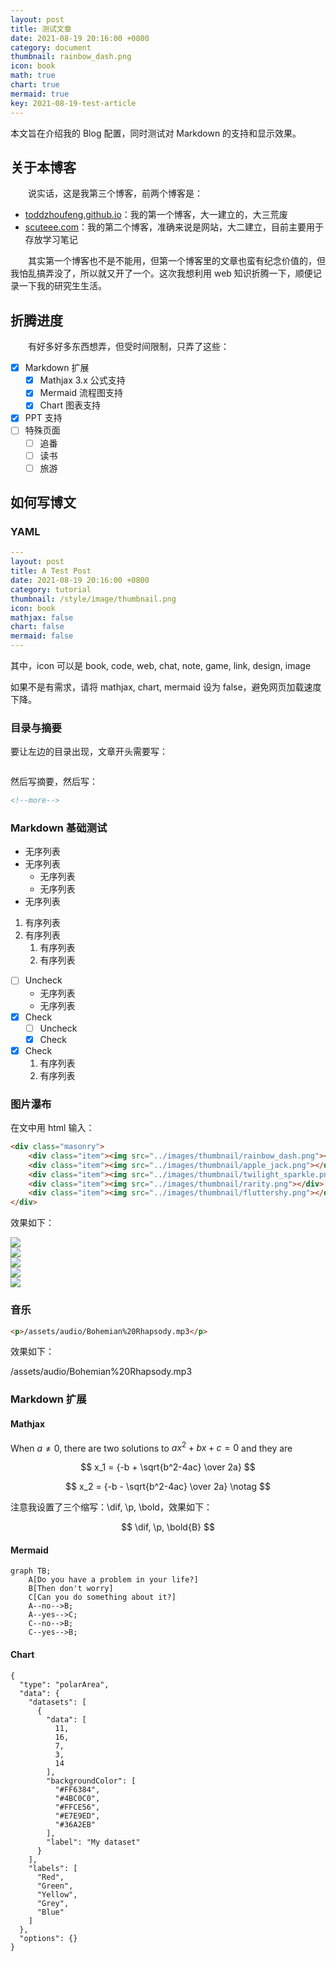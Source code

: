 ```yaml
---
layout: post
title: 测试文章
date: 2021-08-19 20:16:00 +0800
category: document
thumbnail: rainbow_dash.png
icon: book
math: true
chart: true
mermaid: true
key: 2021-08-19-test-article
---
```


本文旨在介绍我的 Blog 配置，同时测试对 Markdown 的支持和显示效果。
<!--more-->

## 关于本博客

&emsp;&emsp;说实话，这是我第三个博客，前两个博客是：

- [toddzhoufeng.github.io](https://toddzhoufeng.github.io)：我的第一个博客，大一建立的，大三荒废
- [scuteee.com](https://scuteee.com)：我的第二个博客，准确来说是网站，大二建立，目前主要用于存放学习笔记

&emsp;&emsp;其实第一个博客也不是不能用，但第一个博客里的文章也蛮有纪念价值的，但我怕乱搞弄没了，所以就又开了一个。这次我想利用 web 知识折腾一下，顺便记录一下我的研究生生活。

## 折腾进度

&emsp;&emsp;有好多好多东西想弄，但受时间限制，只弄了这些：

- [x] Markdown 扩展
  - [x] Mathjax 3.x 公式支持
  - [x] Mermaid 流程图支持
  - [x] Chart 图表支持
- [x] PPT 支持
- [ ] 特殊页面
  - [ ] 追番
  - [ ] 读书
  - [ ] 旅游

## 如何写博文

### YAML

```yaml
---
layout: post
title: A Test Post
date: 2021-08-19 20:16:00 +0800
category: tutorial
thumbnail: /style/image/thumbnail.png
icon: book
mathjax: false
chart: false
mermaid: false
---
```

其中，icon 可以是 book, code, web, chat, note, game, link, design, image

如果不是有需求，请将 mathjax, chart, mermaid 设为 false，避免网页加载速度下降。

### 目录与摘要

要让左边的目录出现，文章开头需要写：

```markdown

```

然后写摘要，然后写：

```markdown
<!--more-->
```

### Markdown 基础测试

- 无序列表
- 无序列表
  - 无序列表
  - 无序列表
- 无序列表

1. 有序列表
2. 有序列表
   1. 有序列表
   2. 有序列表

- [ ] Uncheck
  - 无序列表
  - 无序列表
- [x] Check
  - [ ] Uncheck
  - [x] Check
- [x] Check
  1. 有序列表
  2. 有序列表

### 图片瀑布

在文中用 html 输入：

```html
<div class="masonry">
    <div class="item"><img src="../images/thumbnail/rainbow_dash.png"></div>
    <div class="item"><img src="../images/thumbnail/apple_jack.png"></div>
    <div class="item"><img src="../images/thumbnail/twilight_sparkle.png"></div>
    <div class="item"><img src="../images/thumbnail/rarity.png"></div>
    <div class="item"><img src="../images/thumbnail/fluttershy.png"></div>
</div>
```

效果如下：

<div class="masonry">
    <div class="item"><img src="../images/thumbnail/rainbow_dash.png"></div>
    <div class="item"><img src="../images/thumbnail/apple_jack.png"></div>
    <div class="item"><img src="../images/thumbnail/twilight_sparkle.png"></div>
    <div class="item"><img src="../images/thumbnail/rarity.png"></div>
    <div class="item"><img src="../images/thumbnail/fluttershy.png"></div>
</div>

### 音乐

```html
<p>/assets/audio/Bohemian%20Rhapsody.mp3</p>
```

效果如下：

<p>/assets/audio/Bohemian%20Rhapsody.mp3</p>

### Markdown 扩展

#### Mathjax

When $a \ne 0$, there are two solutions to $ax^2 + bx + c = 0$ and they are

$$
x_1 = {-b + \sqrt{b^2-4ac} \over 2a}
$$

$$
x_2 = {-b - \sqrt{b^2-4ac} \over 2a} \notag
$$

注意我设置了三个缩写：\dif, \p, \bold，效果如下：

$$
\dif, \p, \bold{B}
$$

#### Mermaid

```mermaid
graph TB;
    A[Do you have a problem in your life?]
    B[Then don't worry]
    C[Can you do something about it?]
    A--no-->B;
    A--yes-->C;
    C--no-->B;
    C--yes-->B;
```

#### Chart

```chart
{
  "type": "polarArea",
  "data": {
    "datasets": [
      {
        "data": [
          11,
          16,
          7,
          3,
          14
        ],
        "backgroundColor": [
          "#FF6384",
          "#4BC0C0",
          "#FFCE56",
          "#E7E9ED",
          "#36A2EB"
        ],
        "label": "My dataset"
      }
    ],
    "labels": [
      "Red",
      "Green",
      "Yellow",
      "Grey",
      "Blue"
    ]
  },
  "options": {}
}
```
